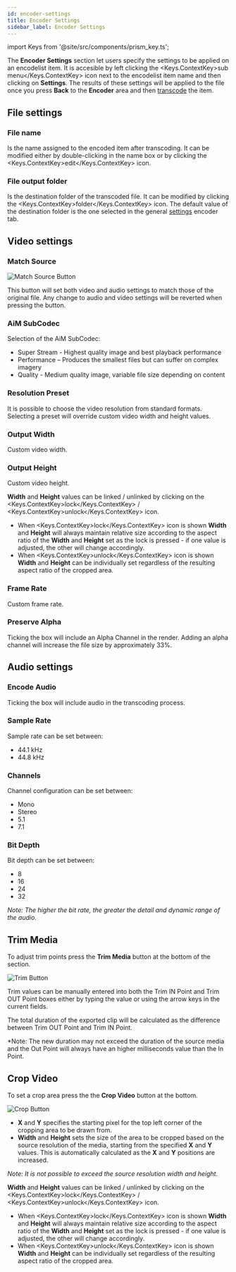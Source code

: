 ```yaml
---
id: encoder-settings
title: Encoder Settings
sidebar_label: Encoder Settings
---
```


import Keys from '@site/src/components/prism_key.ts';

The **Encoder Settings** section let users specify the settings to be applied on an encodelist item.
It is accesible by left clicking the <Keys.ContextKey>sub menu</Keys.ContextKey> icon next to the encodelist item name and then clicking on **Settings**.
The results of these settings will be applied to the file once you press **Back** to the **Encoder** area and then [transcode](encoder.md#transcoding) the item.

## File settings

### File name
Is the name assigned to the encoded item after transcoding. It can be modified either by double-clicking in the name box or by clicking the <Keys.ContextKey>edit</Keys.ContextKey> icon.

### File output folder
Is the destination folder of the transcoded file. It can be modified by clicking the <Keys.ContextKey>folder</Keys.ContextKey> icon. The default value of the destination folder is the one selected in the general [settings](settings.md#encoder) encoder tab.

## Video settings 

### Match Source

![Match Source Button](/prismdocs/images/match_source.png "Match Source Button") 

This button will set both video and audio settings to match those of the original file. Any change to audio and video settings will be reverted when pressing the button.

### AiM SubCodec
Selection of the AiM SubCodec:
* Super Stream - Highest quality image and best playback performance
* Performance – Produces the smallest files but can suffer on complex imagery
* Quality - Medium quality image, variable file size depending on content

### Resolution Preset
It is possible to choose the video resolution from standard formats. Selecting a preset will override custom video width and height values.

### Output Width
Custom video width. 

### Output Height
Custom video height. 

**Width** and **Height** values can be linked / unlinked by clicking on the <Keys.ContextKey>lock</Keys.ContextKey> / <Keys.ContextKey>unlock</Keys.ContextKey> icon.

* When <Keys.ContextKey>lock</Keys.ContextKey> icon is shown **Width** and **Height** will always maintain relative size according to the aspect ratio of the **Width** and **Height** set as the lock is pressed - if one value is adjusted, the other will change accordingly.
* When <Keys.ContextKey>unlock</Keys.ContextKey> icon is shown **Width** and **Height** can be individually set regardless of the resulting aspect ratio of the cropped area.

### Frame Rate
Custom frame rate.

### Preserve Alpha
Ticking the box will include an Alpha Channel in the 
render. Adding an alpha channel will increase the file size by approximately 33%.

## Audio settings

### Encode Audio
Ticking the box will include audio in the transcoding process.

### Sample Rate
Sample rate can be set between:

* 44.1 kHz
* 44.8 kHz

### Channels
Channel configuration can be set between:

* Mono
* Stereo
* 5.1 
* 7.1

### Bit Depth
Bit depth can be set between:

* 8
* 16
* 24
* 32

*Note: The higher the bit rate, the greater the detail and dynamic range of the audio.*

## Trim Media

To adjust trim points press the **Trim Media** button at the bottom of the section.

![Trim Button](/prismdocs/images/trim.png "Trim Button")

Trim values can be manually entered into both the Trim IN Point and Trim OUT Point boxes either by typing the value or using the arrow keys in the current fields.

The total duration of the exported clip will be calculated as the difference between Trim OUT Point and Trim IN Point.

*Note: The new duration may not exceed the duration of the source media and the Out Point will always have an higher milliseconds value than the In Point.

## Crop Video

To set a crop area press the the **Crop Video** button at the bottom.

![Crop Button](/prismdocs/images/crop.png "Crop Button") 

* **X** and **Y** specifies the starting pixel for the top left corner of the cropping area to be drawn from.
* **Width** and **Height** sets the size of the area to be cropped based on the source resolution of the media, starting from the specified **X** and **Y** values. This is automatically calculated as the **X** and **Y** positions are increased.

*Note: It is not possible to exceed the source resolution width and height.*

**Width** and **Height** values can be linked / unlinked by clicking on the <Keys.ContextKey>lock</Keys.ContextKey> / <Keys.ContextKey>unlock</Keys.ContextKey> icon.

* When <Keys.ContextKey>lock</Keys.ContextKey> icon is shown **Width** and **Height** will always maintain relative size according to the aspect ratio of the **Width** and **Height** set as the lock is pressed - if one value is adjusted, the other will change accordingly.
* When <Keys.ContextKey>unlock</Keys.ContextKey> icon is shown **Width** and **Height** can be individually set regardless of the resulting aspect ratio of the cropped area.
